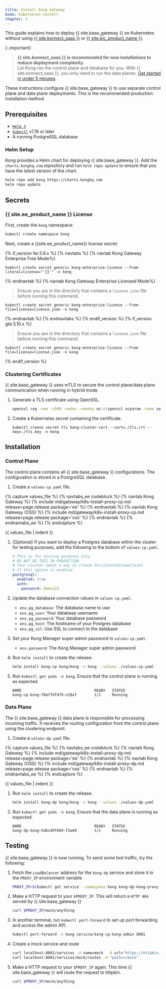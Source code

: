```yaml
---
title: Install Kong Gateway
book: kubernetes-install
chapter: 2
---
```


This guide explains how to deploy {{ site.base_gateway }} on Kubernetes without using [{{ site.konnect_saas }}](/konnect/gateway-manager/data-plane-nodes/) or [{{ site.kic_product_name }}](/kubernetes-ingress-controller/latest/get-started/).

{:.important}
> **{{ site.konnect_saas }} is recommended for new installations to reduce deployment complexity.**
> <br />
> Let Kong run the control plane and database for you. With {{ site.konnect_saas }}, you only need to run the data planes. <a href="https://konghq.com/products/kong-konnect/register?utm_medium=referral&utm_source=docs&utm_campaign=gateway-konnect&utm_content=kubernetes-install">Get started in under 5 minutes</a>.

These instructions configure {{ site.base_gateway }} to use separate control plane and data plane deployments. This is the recommended production installation method.

## Prerequisites

- [`Helm 3`](https://helm.sh/)
- [`kubectl`](https://kubernetes.io/docs/tasks/tools/) v1.19 or later
- A running PostgreSQL database

### Helm Setup

Kong provides a Helm chart for deploying  {{ site.base_gateway }}. Add the `charts.konghq.com` repository and run `helm repo update` to ensure that you have the latest version of the chart.

```bash
helm repo add kong https://charts.konghq.com
helm repo update
```

## Secrets


### {{ site.ee_product_name }} License

First, create the `kong` namespace:

```bash
kubectl create namespace kong
```

Next, create a {{site.ee_product_name}} license secret:

{% if_version lte:3.9.x %}
{% navtabs %}
{% navtab Kong Gateway Enterprise Free Mode%}

    kubectl create secret generic kong-enterprise-license --from-literal=license="'{}'" -n kong

{% endnavtab %}
{% navtab Kong Gateway Enterprise Licensed Mode%}

   > Ensure you are in the directory that contains a `license.json` file before running this command. 

    kubectl create secret generic kong-enterprise-license --from-file=license=license.json -n kong

{% endnavtab %}
{% endnavtabs %}
{% endif_version %}
{% if_version gte:3.10.x %}

   > Ensure you are in the directory that contains a `license.json` file before running this command. 

    kubectl create secret generic kong-enterprise-license --from-file=license=license.json -n kong
{% endif_version %}

### Clustering Certificates

{{ site.base_gateway }} uses mTLS to secure the control plane/data plane communication when running in hybrid mode.

1. Generate a TLS certificate using OpenSSL.

    ```bash
    openssl req -new -x509 -nodes -newkey ec:<(openssl ecparam -name secp384r1) -keyout ./tls.key -out ./tls.crt -days 1095 -subj "/CN=kong_clustering"
    ```

1. Create a Kubernetes secret containing the certificate.

    ```
    kubectl create secret tls kong-cluster-cert --cert=./tls.crt --key=./tls.key -n kong
    ```

## Installation

### Control Plane

The control plane contains all {{ site.base_gateway }} configurations. The configuration is stored in a PostgreSQL database.

1. Create a `values-cp.yaml` file.

{% capture values_file %}
{% navtabs_ee codeblock %}
{% navtab Kong Gateway %}
{% include md/gateway/k8s-install-proxy-cp.md release=page.release package='ee' %}
{% endnavtab %}
{% navtab Kong Gateway (OSS) %}
{% include md/gateway/k8s-install-proxy-cp.md release=page.release package='oss' %}
{% endnavtab %}
{% endnavtabs_ee %}
{% endcapture %}

{{ values_file | indent }}

1. _(Optional)_ If you want to deploy a Postgres database within the cluster for testing purposes, add the following to the bottom of `values-cp.yaml`.

    ```yaml
    # This is for testing purposes only
    # DO NOT DO THIS IN PRODUCTION
    # Your cluster needs a way to create PersistentVolumeClaims
    # if this option is enabled
    postgresql:
      enabled: true
      auth:
        password: demo123
    ```

1. Update the database connection values in `values-cp.yaml`.

    - `env.pg_database`: The database name to use
    - `env.pg_user`: Your database username
    - `env.pg_password`: Your database password
    - `env.pg_host`: The hostname of your Postgres database
    - `env.pg_ssl`: Use SSL to connect to the database

1. Set your Kong Manager super admin password in `values-cp.yaml`.

    - `env.password`: The Kong Manager super admin password

1. Run `helm install` to create the release.

    ```bash
    helm install kong-cp kong/kong -n kong --values ./values-cp.yaml
    ```

1. Run `kubectl get pods -n kong`. Ensure that the control plane is running as expected.

    ```
    NAME                                 READY   STATUS
    kong-cp-kong-7bb77dfdf9-x28xf        1/1     Running
    ```

### Data Plane

The {{ site.base_gateway }} data plane is responsible for processing incoming traffic. It receives the routing configuration from the control plane using the clustering endpoint.

1. Create a `values-dp.yaml` file.

{% capture values_file %}
{% navtabs_ee codeblock %}
{% navtab Kong Gateway %}
{% include md/gateway/k8s-install-proxy-dp.md release=page.release package='ee' %}
{% endnavtab %}
{% navtab Kong Gateway (OSS) %}
{% include md/gateway/k8s-install-proxy-dp.md release=page.release package='oss' %}
{% endnavtab %}
{% endnavtabs_ee %}
{% endcapture %}

{{ values_file | indent }}

1. Run `helm install` to create the release.

   ```bash
   helm install kong-dp kong/kong -n kong --values ./values-dp.yaml
   ```

1. Run `kubectl get pods -n kong`. Ensure that the data plane is running as expected.

    ```
    NAME                                 READY   STATUS
    kong-dp-kong-5dbcd9f6b9-f2w49        1/1     Running
    ```

## Testing

{{ site.base_gateway }} is now running. To send some test traffic, try the following:

1. Fetch the `LoadBalancer` address for the `kong-dp` service and store it in the `PROXY_IP` environment variable

    ```bash
    PROXY_IP=$(kubectl get service --namespace kong kong-dp-kong-proxy -o jsonpath='{range .status.loadBalancer.ingress[0]}{@.ip}{@.hostname}{end}')
    ```

1. Make a HTTP request to your `$PROXY_IP`. This will return a `HTTP 404` served by {{ site.base_gateway }}

    ```bash
    curl $PROXY_IP/mock/anything
    ```

1. In another terminal, run `kubectl port-forward` to set up port forwarding and access the admin API.

    ```bash
    kubectl port-forward -n kong service/kong-cp-kong-admin 8001
    ```

1. Create a mock service and route

    ```bash
    curl localhost:8001/services -d name=mock  -d url="https://httpbin.konghq.com"
    curl localhost:8001/services/mock/routes -d "paths=/mock"
    ```

1. Make a HTTP request to your `$PROXY_IP` again. This time {{ site.base_gateway }} will route the request to httpbin.

    ```bash
    curl $PROXY_IP/mock/anything
    ```
